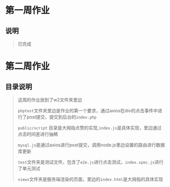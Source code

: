 # 第一周作业
## 说明
> 
> 已完成
> 
# 第二周作业
## 目录说明
> 
> 这周的作业放到了w2文件夹里边
> 
> `phptest`文件夹里边是作业的第一个要求，通过axios在div的点击事件中进行了post提交，提交到后台的`index.php`
> 
> `public/script` 目录是大拇指点赞的实现,`index.js`是具体实现，里边通过点击时间差进行抽稀
> 
> `mysql.js`是通过axios进行post提交，调用node.js里边设置的路由进行数据库更新
> 
> `test`文件夹是测试文件，包含了`e2e.js`进行点击测试，`index.spec.js`进行了单元测试
> 
> `views`文件夹是服务端渲染的页面，里边的`index.html`是大拇指的具体实现
> 

    
